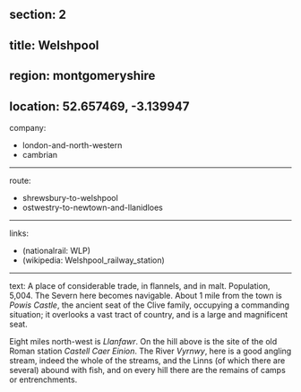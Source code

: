 section: 2
----
title: Welshpool
----
region: montgomeryshire
----
location: 52.657469, -3.139947
----
company:
- london-and-north-western
- cambrian
----
route:
- shrewsbury-to-welshpool
- ostwestry-to-newtown-and-llanidloes
----
links:
- (nationalrail: WLP)
- (wikipedia: Welshpool_railway_station)
----
text: A place of considerable trade, in flannels, and in malt. Population, 5,004. The Severn here becomes navigable. About 1 mile from the town is *Powis Castle*, the ancient seat of the Clive family, occupying a commanding situation; it overlooks a vast tract of country, and is a large and magnificent seat.

Eight miles north-west is *Llanfawr*. On the hill above is the site of the old Roman station *Castell Caer Einion*. The River *Vyrnwy*, here is a good angling stream, indeed the whole of the streams, and the Linns (of which there are several) abound with fish, and on every hill there are the remains of camps or entrenchments.
